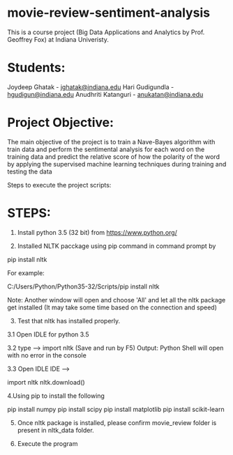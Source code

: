 # movie-review-sentiment-analysis
This is a course project (Big Data Applications and Analytics by Prof. Geoffrey Fox) at Indiana Univeristy.

Students:
========
Joydeep Ghatak - jghatak@indiana.edu
Hari Gudigundla - hgudigun@indiana.edu 
Anudhriti Katanguri - anukatan@indiana.edu

Project Objective:
==================
The main objective of the project is to train a Nave-Bayes algorithm with train data and perform
the sentimental analysis for each word on the training data and predict the relative score of how
the polarity of the word by applying the supervised machine learning techniques during training and
testing the data

Steps to execute the project scripts:

STEPS:
======
1. Install python 3.5 (32 bit) from https://www.python.org/ 

2. Installed NLTK pacckage using pip command in command prompt by 

<Location where pip is installed>pip install nltk

For example:

C:/Users/Python/Python35-32/Scripts/pip install nltk

Note: Another window will open and choose 'All' and let all the nltk package get installed (It may take some time based on the connection and speed)


3. Test that nltk has installed properly. 

3.1 Open IDLE for python 3.5 

3.2 type --> import nltk (Save and run by F5) Output: Python Shell will open with no error in the console

3.3 Open IDLE IDE --> 

import nltk
nltk.download()

4.Using pip to install the following 

pip install numpy
pip install scipy
pip install matplotlib
pip install scikit-learn

5. Once nltk package is installed, please confirm movie_review folder is present in nltk_data folder.

5. Execute the program


